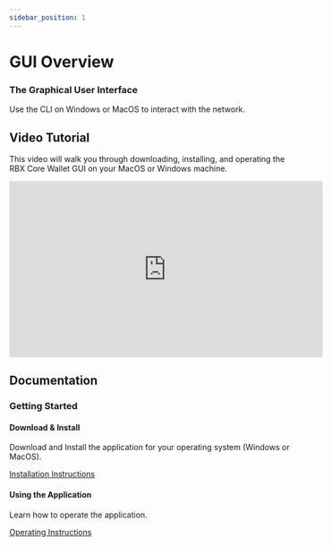 ```yaml
---
sidebar_position: 1
---
```


# GUI Overview


### The Graphical User Interface

Use the CLI on Windows or MacOS to interact with the network.

## Video Tutorial

This video will walk you through downloading, installing, and operating the RBX Core Wallet GUI on your MacOS or Windows machine.

<iframe width="560" height="315" src="https://www.youtube.com/embed/QBhrBN0xhjE" title="YouTube video player" frameborder="0" allow="accelerometer; autoplay; clipboard-write; encrypted-media; gyroscope; picture-in-picture; web-share" allowfullscreen></iframe>

## Documentation

### Getting Started

#### Download & Install

Download and Install the application for your operating system (Windows or MacOS).

[Installation Instructions](./gui-install-instructions)

#### Using the Application

Learn how to operate the application.

[Operating Instructions](./gui-operating-instructions)
